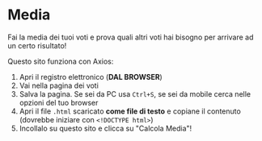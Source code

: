 # Media

Fai la media dei tuoi voti e prova quali altri voti hai bisogno per arrivare ad un certo risultato!

Questo sito funziona con Axios:

1.  Apri il registro elettronico (**DAL BROWSER**)
2.  Vai nella pagina dei voti
3.  Salva la pagina. Se sei da PC usa `Ctrl+S`, se sei da mobile cerca nelle opzioni del tuo browser
4.  Apri il file `.html` scaricato **come file di testo** e copiane il contenuto (dovrebbe iniziare con `<!DOCTYPE html>`)
5.  Incollalo su questo sito e clicca su "Calcola Media"!
